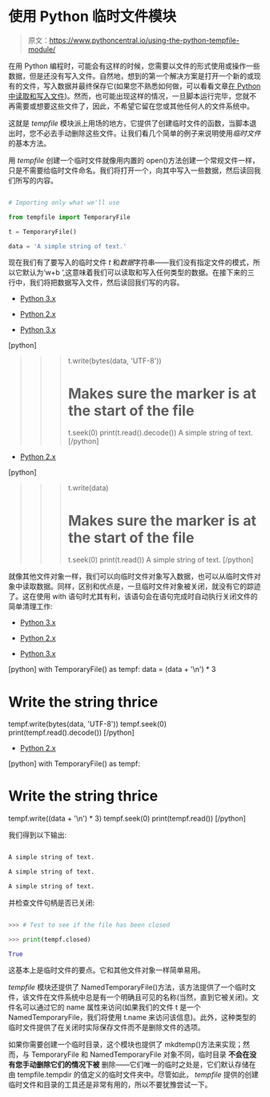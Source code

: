 # 使用 Python 临时文件模块

> 原文：<https://www.pythoncentral.io/using-the-python-tempfile-module/>

在用 Python 编程时，可能会有这样的时候，您需要以文件的形式使用或操作一些数据，但是还没有写入文件。自然地，想到的第一个解决方案是打开一个新的或现有的文件，写入数据并最终保存它(如果您不熟悉如何做，可以看看文章[在 Python 中读取和写入文件](https://www.pythoncentral.io/reading-and-writing-to-files-in-python/))。然而，也可能出现这样的情况，一旦脚本运行完毕，您就不再需要或想要这些文件了，因此，不希望它留在您或其他任何人的文件系统中。

这就是 *tempfile* 模块派上用场的地方，它提供了创建临时文件的函数，当脚本退出时，您不必去手动删除这些文件。让我们看几个简单的例子来说明使用*临时文件*的基本方法。

用 *tempfile* 创建一个临时文件就像用内置的 open()方法创建一个常规文件一样，只是不需要给临时文件命名。我们将打开一个，向其中写入一些数据，然后读回我们所写的内容。

```py

# Importing only what we'll use

from tempfile import TemporaryFile

t = TemporaryFile()

data = 'A simple string of text.'

```

现在我们有了要写入的临时文件 *t* 和*数据*字符串——我们没有指定文件的模式，所以它默认为‘w+b ’,这意味着我们可以读取和写入任何类型的数据。在接下来的三行中，我们将把数据写入文件，然后读回我们写的内容。

*   [Python 3.x](#custom-tab-0-python-3-x)
*   [Python 2.x](#custom-tab-0-python-2-x)

*   [Python 3.x](#)

[python]
>>> t.write(bytes(data, 'UTF-8'))
>>> # Makes sure the marker is at the start of the file
>>> t.seek(0)
>>> print(t.read().decode())
A simple string of text.
[/python]

*   [Python 2.x](#)

[python]
>>> t.write(data)
>>> # Makes sure the marker is at the start of the file
>>> t.seek(0)
>>> print(t.read())
A simple string of text.
[/python]

就像其他文件对象一样，我们可以向临时文件对象写入数据，也可以从临时文件对象中读取数据。同样，区别和优点是，一旦临时文件对象被关闭，就没有它的踪迹了。这在使用 with 语句时尤其有利，该语句会在语句完成时自动执行关闭文件的简单清理工作:

*   [Python 3.x](#custom-tab-1-python-3-x)
*   [Python 2.x](#custom-tab-1-python-2-x)

*   [Python 3.x](#)

[python]
with TemporaryFile() as tempf:
data = (data + '\n') * 3
# Write the string thrice
tempf.write(bytes(data, 'UTF-8'))
tempf.seek(0)
print(tempf.read().decode())
[/python]

*   [Python 2.x](#)

[python]
with TemporaryFile() as tempf:
# Write the string thrice
tempf.write((data + '\n') * 3)
tempf.seek(0)
print(tempf.read())
[/python]

我们得到以下输出:

```py

A simple string of text.

A simple string of text.

A simple string of text.

```

并检查文件句柄是否已关闭:

```py

>>> # Test to see if the file has been closed

>>> print(tempf.closed)

True

```

这基本上是临时文件的要点。它和其他文件对象一样简单易用。

*tempfile* 模块还提供了 NamedTemporaryFile()方法，该方法提供了一个临时文件，该文件在文件系统中总是有一个明确且可见的名称(当然，直到它被关闭)。文件名可以通过它的 name 属性来访问(如果我们的文件 t 是一个 NamedTemporaryFile，我们将使用 t.name 来访问该信息)。此外，这种类型的临时文件提供了在关闭时实际保存文件而不是删除文件的选项。

如果你需要创建一个临时目录，这个模块也提供了 mkdtemp()方法来实现；然而，与 TemporaryFile 和 NamedTemporaryFile 对象不同，临时目录 **不会在没有您手动删除它们的情况下被** 删除——它们唯一的临时之处是，它们默认存储在由 tempfile.tempdir 的值定义的临时文件夹中。尽管如此， *tempfile* 提供的创建临时文件和目录的工具还是非常有用的，所以不要犹豫尝试一下。